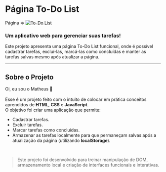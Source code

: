 # Página To-Do List  

Página => [![To-Do List](https://img.shields.io/website-up-down-green-red/http/monip.org.svg)](coloque-o-link-do-projeto-aqui)  

### Um aplicativo web para gerenciar suas tarefas!  

Este projeto apresenta uma página To-Do List funcional, onde é possível cadastrar tarefas, excluí-las, marcá-las como concluídas e manter as tarefas salvas mesmo após atualizar a página.  

<hr>  

## Sobre o Projeto  
Oi, eu sou o Matheus 👋<br>  
Esse é um projeto feito com o intuito de colocar em prática conceitos aprendidos de **HTML**, **CSS** e **JavaScript**.  
O objetivo foi criar uma aplicação que permite:  
- Cadastrar tarefas.  
- Excluir tarefas.  
- Marcar tarefas como concluídas.  
- Armazenar as tarefas localmente para que permaneçam salvas após a atualização da página (utilizando **localStorage**).  

<br>  

> Este projeto foi desenvolvido para treinar manipulação de DOM, armazenamento local e criação de interfaces funcionais e interativas.  
